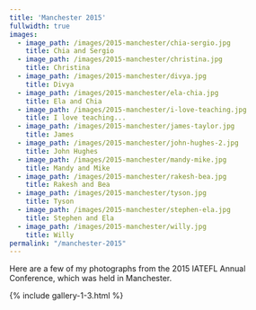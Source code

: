 ```yaml
---
title: 'Manchester 2015'
fullwidth: true
images:
  - image_path: /images/2015-manchester/chia-sergio.jpg
    title: Chia and Sergio
  - image_path: /images/2015-manchester/christina.jpg
    title: Christina
  - image_path: /images/2015-manchester/divya.jpg
    title: Divya
  - image_path: /images/2015-manchester/ela-chia.jpg
    title: Ela and Chia
  - image_path: /images/2015-manchester/i-love-teaching.jpg
    title: I love teaching...
  - image_path: /images/2015-manchester/james-taylor.jpg
    title: James
  - image_path: /images/2015-manchester/john-hughes-2.jpg
    title: John Hughes
  - image_path: /images/2015-manchester/mandy-mike.jpg
    title: Mandy and Mike
  - image_path: /images/2015-manchester/rakesh-bea.jpg
    title: Rakesh and Bea
  - image_path: /images/2015-manchester/tyson.jpg
    title: Tyson
  - image_path: /images/2015-manchester/stephen-ela.jpg
    title: Stephen and Ela
  - image_path: /images/2015-manchester/willy.jpg
    title: Willy
permalink: "/manchester-2015"
---
```

Here are a few of my photographs from the 2015 IATEFL Annual Conference, which was held in Manchester.
<!--more-->

{% include gallery-1-3.html %}
